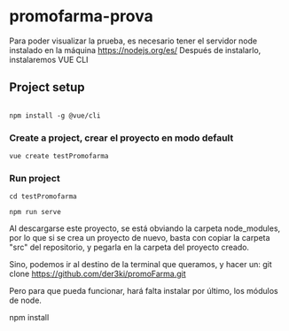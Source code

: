 # promofarma-prova
Para poder visualizar la prueba, es necesario tener el servidor node instalado en la máquina
https://nodejs.org/es/
Después de instalarlo, instalaremos VUE CLI
## Project setup
```

npm install -g @vue/cli

```

### Create a project, crear el proyecto en modo default
```
vue create testPromofarma
```

### Run project
```
cd testPromofarma

```
```
npm run serve
```

Al descargarse este proyecto, se está obviando la carpeta node_modules, por lo que si se crea un proyecto de nuevo, basta con copiar la carpeta "src" del repositorio, y pegarla en la carpeta del proyecto creado.

Sino, podemos ir al destino de la terminal que queramos, y hacer un:
git clone https://github.com/der3ki/promoFarma.git 

Pero para que pueda funcionar, hará falta instalar por último, los módulos de node.

npm install
